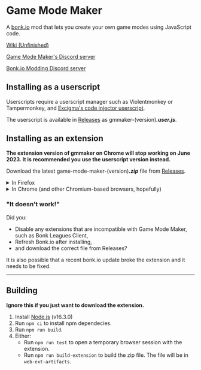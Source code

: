 # Game Mode Maker

A [bonk.io](https://bonk.io/) mod that lets you create your own game modes using JavaScript code.

[Wiki (Unfinished)](https://github.com/SneezingCactus/gmmaker/wiki)

[Game Mode Maker's Discord server](https://discord.gg/dnBM3N6H8a)

[Bonk.io Modding Discord server](https://discord.gg/PHtG6qN3qj)

## Installing as a userscript

Userscripts require a userscript manager such as Violentmonkey or Tampermonkey,
and [Excigma's code injector userscript](https://greasyfork.org/en/scripts/433861-code-injector-bonk-io).

The userscript is available in [Releases](https://github.com/SneezingCactus/gmmaker/releases)
as gmmaker-(version)**_.user.js_**.

## Installing as an extension
**The extension version of gmmaker on Chrome will stop working on June 2023. It is recommended you use the userscript version instead.**

Download the latest game-mode-maker-(version)**_.zip_** file from
[Releases](https://github.com/SneezingCactus/gmmaker/releases).

<details>
<summary>In Firefox</summary>

**Note:** You will have to do this after every time you restart the browser.

1. Go to `about:debugging#/runtime/this-firefox`
2. Click `Load temporary addon` and open the zip file.

</details>

<details>
<summary>In Chrome (and other Chromium-based browsers, hopefully)</summary>

1. Go to `chrome://extensions/`
2. Enable `Developer mode` in the top-right corner of the page.
3. Drag and drop the zip file into the page.

</details>

### "It doesn't work!"

Did you:

- Disable any extensions that are incompatible with Game Mode Maker, such as
  Bonk Leagues Client,
- Refresh Bonk.io after installing,
- and download the correct file from Releases?

It is also possible that a recent bonk.io update broke the extension and it
needs to be fixed.

---

## Building

**Ignore this if you just want to download the extension.**


1. Install [Node.js](https://nodejs.org/) (v16.3.0)
2. Run `npm ci` to install npm dependecies.
4. Run `npm run build`.
5. Either:
   - Run `npm run test` to open a temporary browser session with the extension.
   - Run `npm run build-extension` to build the zip file.
     The file will be in `web-ext-artifacts`.
